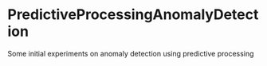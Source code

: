 # PredictiveProcessingAnomalyDetection
Some initial experiments on anomaly detection using predictive processing
